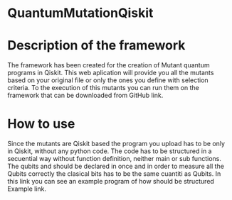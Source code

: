 # QuantumMutationQiskit
# Description of the framework
The framework has been created for the creation of Mutant quantum programs in Qiskit. This web aplication will provide you all the mutants based on your original file or only the ones you define with selection criteria. To the execution of this mutants you can run them on the framework that can be downloaded from GitHub link.

# How to use
Since the mutants are Qiskit based the program you upload has to be only in Qiskit, without any python code. The code has to be structured in a secuential way without function definition, neither main or sub functions. The qubits and should be declared in once and in order to measure all the Qubits correctly the clasical bits has to be the same cuantiti as Qubits. In this link you can see an example program of how should be structured Example link.
